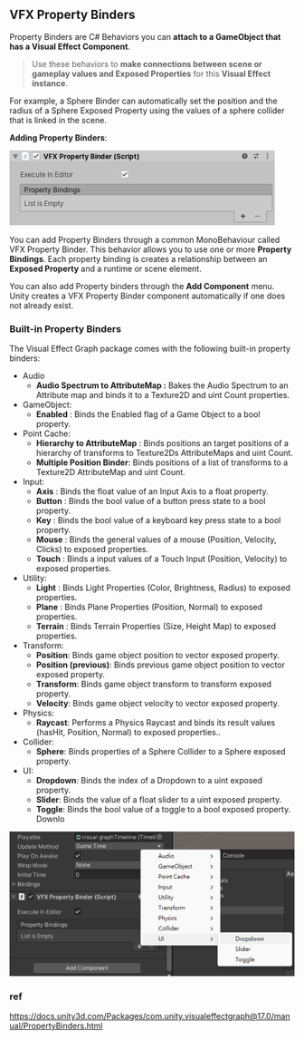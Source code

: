## VFX Property Binders
Property Binders are C# Behaviors you can **attach to a GameObject that has a Visual Effect Component**. 

> Use these behaviors to **make connections between scene or gameplay values and Exposed Properties** for this **Visual Effect instance**.

For example, a Sphere Binder can automatically set the position and the radius of a Sphere Exposed Property using the values of a sphere collider that is linked in the scene.

**Adding Property Binders**: 

![](./img/PropertyBinder.png)

You can add Property Binders through a common MonoBehaviour called VFX Property Binder. This behavior allows you to use one or more **Property Bindings**. Each property binding is creates a relationship between an **Exposed Property** and a runtime or scene element.

You can also add Property binders through the **Add Component** menu. Unity creates a VFX Property Binder component automatically if one does not already exist.

### Built-in Property Binders

The Visual Effect Graph package comes with the following built-in property binders:
​
-   Audio
    -   **Audio Spectrum to AttributeMap :** Bakes the Audio Spectrum to an Attribute map and binds it to a Texture2D and uint Count properties.
-   GameObject:
    -   **Enabled** : Binds the Enabled flag of a Game Object to a bool property.
-   Point Cache:
    -   **Hierarchy to AttributeMap** : Binds positions an target positions of a hierarchy of transforms to Texture2Ds AttributeMaps and uint Count.
    -   **Multiple Position Binder**: Binds positions of a list of transforms to a Texture2D AttributeMap and uint Count.
-   Input:
    -   **Axis** : Binds the float value of an Input Axis to a float property.
    -   **Button** : Binds the bool value of a button press state to a bool property.
    -   **Key** : Binds the bool value of a keyboard key press state to a bool property.
    -   **Mouse** : Binds the general values of a mouse (Position, Velocity, Clicks) to exposed properties.
    -   **Touch** : Binds a input values of a Touch Input (Position, Velocity) to exposed properties.
-   Utility:
    -   **Light** : Binds Light Properties (Color, Brightness, Radius) to exposed properties.
    -   **Plane** : Binds Plane Properties (Position, Normal) to exposed properties.
    -   **Terrain** : Binds Terrain Properties (Size, Height Map) to exposed properties.
-   Transform:
    -   **Position**: Binds game object position to vector exposed property.
    -   **Position (previous)**: Binds previous game object position to vector exposed property.
    -   **Transform**: Binds game object transform to transform exposed property.
    -   **Velocity**: Binds game object velocity to vector exposed property.
-   Physics:
    -   **Raycast**: Performs a Physics Raycast and binds its result values (hasHit, Position, Normal) to exposed properties..
-   Collider:
    -   **Sphere**: Binds properties of a Sphere Collider to a Sphere exposed property.
-   UI:
    -   **Dropdown**: Binds the index of a Dropdown to a uint exposed property.
    -   **Slider**: Binds the value of a float slider to a uint exposed property.
    -   **Toggle**: Binds the bool value of a toggle to a bool exposed property.
Downlo


![](./img/property_binding.png)


### ref
https://docs.unity3d.com/Packages/com.unity.visualeffectgraph@17.0/manual/PropertyBinders.html

